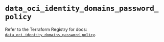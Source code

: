 # `data_oci_identity_domains_password_policy`

Refer to the Terraform Registry for docs: [`data_oci_identity_domains_password_policy`](https://registry.terraform.io/providers/oracle/oci/6.18.0/docs/data-sources/identity_domains_password_policy).
